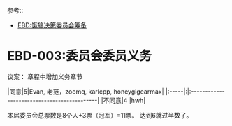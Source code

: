参考::
  * [EBD:饿狼决策委员会筹备](EbDecissionRule.md)

# EBD-003:委员会委员义务 #

议案： 章程中增加义务章节

|同意|5|Evan, 老范，zoomq, karlcpp, honeygigearmax|
|:-----|:|:--------------------------------------------|
|不同意|4 |hwh|


本届委员会总票数是8个人+3票（冠军）=11票。 达到6就过半数了。


<br><br><br>